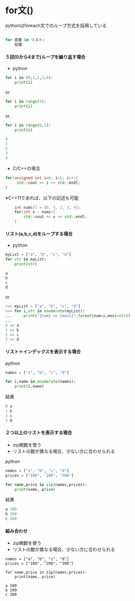 # for文()
pythonはforeach文でのループ方式を採用している


## 

```python
for 変数 in リスト:
    処理

```

#### ５回(0から4まで)ループを繰り返す場合

- python

```python
for i in (0,1,2,3,4):
    print(i)

```

or

```python
for i in range(5):
    print(i)

```

or 

```python
for i in range(0,5):
    print(i)
```

```python
0
1
2
3
4
```

- C/C++の場合

```C++
for(unsigned int i=0; i<5; i++){
     std::cout << i << std::endl;
}
```

※C++11であれば、以下の記述も可能
```C++
    int nums[] = {0, 1, 2, 3, 4};
    for(int x : nums){
	    std::cout << x << std::endl;
    }
```



#### リスト(a,b,c,d)をループする場合

- python


```python
myList = ["a", "b", "c", "d"]
for str in myList:
    print(str)
```


```python
a
b
c
d
```
or 

```python
>>> myList = ["a", "b", "c", "d"]
>>> for i,str in enumerate(myList):
...     print("{num} => {mozi}".format(num=i,mozi=str))
...
0 => a
1 => b
2 => c
3 => d
```

####  リスト＋インデックスを表示する場合

python
```python
names = ["a", "b", "c", "d"]

for i,name in enumerate(names):
    print(i,name)
```

結果
```python
0 a
1 b
2 c
3 d
```


####  ２つ以上のリストを表示する場合
- zip関数を使う
- リストの数が異なる場合、少ない方に合わせられる


python
```python
names = ["a", "b", "c", "d"]
prices = ["100", "200", "300"]

for name,price in zip(names,prices):
    print(name, price)
```

結果
```python
a 100
b 200
c 300
```

####  組み合わせ
- zip関数を使う
- リストの数が異なる場合、少ない方に合わせられる


```python:"python"
names = ["a", "b", "c", "d"]
prices = ["100", "200", "300"]

for name,price in zip(names,prices):
    print(name, price)
```

```python:"結果"
a 100
b 200
c 300
```

